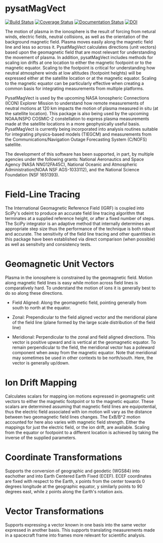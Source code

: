 # pysatMagVect
[![Build Status](https://travis-ci.org/pysat/pysatMagVect.svg?branch=master)](https://travis-ci.org/rstoneback/pysatMagVect)
[![Coverage Status](https://coveralls.io/repos/github/pysat/pysatMagVect/badge.svg?branch=master)](https://coveralls.io/github/rstoneback/pysatMagVect?branch=master)
[![Documentation Status](https://readthedocs.org/projects/pysatmagvect/badge/?version=latest)](https://pysatmagvect.readthedocs.io/en/latest/?badge=latest)
[![DOI](https://zenodo.org/badge/138220240.svg)](https://zenodo.org/badge/latestdoi/138220240)

The motion of plasma in the ionosphere is the result of forcing from netural winds, electric fields, neutral collisions, as well as the orientation of the background magnetic field. Plasma moves easily along the magnetic field line and less so across it. PysatMagVect calculates directions (unit vectors) based upon the geomagnetic field that are most relevant for understanding the movement of plasma. In addition, pysatMagVect includes methods for scaling ion drifts at one location to either the magnetic footpoint or to the magnetic equator. Scaling to the footpoint is critical for understanding how neutral atmosphere winds at low altitudes (footpoint heights) will be expressed either at the satellite location or at the magnetic equator. Scaling to the magnetic equator can be particularly effective when creating a common basis for integrating measurements from multiple platforms.

PysatMagVect is used by the upcoming NASA Ionospheric Connections (ICON) Explorer Mission to understand how remote measurements of neutral motions at 120 km impacts the motion of plasma measured in situ (at the satellite location). This package is also being used by the upcoming NOAA/NSPO COSMIC-2 constellation to express plasma measurements made at the satellite locations in a more geophysically useful basis. PysatMagVect is currently being incorporated into analysis routines suitable for integrating physics-based models (TIEGCM) and measurements from the Communications/Navigation Outage Forecasting System (C/NOFS) satellite.

The development of this software has been supported, in part, by multiple agencies under the following grants: National Aeronautics and Space Agency (NASA NNG12FA45C), National Oceanic and Atmospheric Administration(NOAA NSF AGS-1033112), and the National Science Foundation (NSF 1651393).

# Field-Line Tracing
The International Geomagnetic Reference Field (IGRF) is coupled into SciPy's odeint to produce an accurate field
line tracing algorithm that terminates at a supplied reference height, or after a fixed number of steps. The SciPy integrator is an adaptive method that internally determines an appropriate step size thus the performance of the technique is both robust and accurate. The sensitivity of the field line tracing and other quantities in this package have been established via direct comparison (when possible) as well as sensitvity and consistency tests.

# Geomagnetic Unit Vectors
Plasma in the ionosphere is constrained by the geomagnetic field. Motion along magnetic field lines is easy while motion across field lines is comparatively hard. To understand the motion of ions it is generally best to do so along these directions.

 - Field Aligned: Along the geomagnetic field, pointing generally from south to north at the equator.

 - Zonal: Prependicular to the field aligned vector and the meridional plane of the field line (plane formed by the large scale distribution of the field line)

 - Meridional: Perpendicular to the zonal and field aligned directions. This vector is positive upward and is vertical at the geomagnetic equator. To remain perpendicular to the field, the meridional vector has a poleward component when away from the magnetic equator. Note that meridional may sometimes be used in other contexts to be north/south. Here, the vector is generally up/down.
 
 # Ion Drift Mapping
 Calculates scalars for mapping ion motions expressed in geomagnetic unit vectors to either the magnetic footpoint or to the magnetic equator. These scalars are determined assuming that magnetic field lines are equipotential, thus the electric field associated with ion motion will vary as the distance between two geomagnetic field lines changes. The ExB/B^2 motion accounted for here also varies with magnetic field strength. Either the mappings for just the electric field, or the ion drift, are available. Scaling from the equator or footpoint to a different location is achieved by taking the inverse of the supplied parameters.

 # Coordinate Transformations
 Supports the conversion of geographic and geodetic (WGS84) into eachother and into Earth Centered Earth Fixed (ECEF). ECEF coordinates are fixed with respect to the Earth, x points from the center towards 0 degrees longitude at the geographic equator, y similarly points to 90 degrees east, while z points along the Earth's rotation axis.
 
 # Vector Transformations
 Supports expressing a vector known in one basis into the same vector expressed in another basis. This supports translating measurements made in a spacecraft frame into frames more relevant for scientific analysis.
